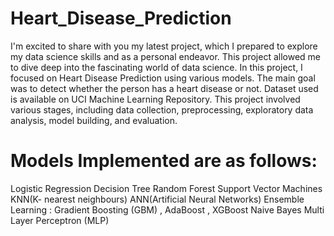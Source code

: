 # Heart_Disease_Prediction
 I'm excited to share with you my latest project, which I prepared to explore my data science skills and as a personal endeavor. This project allowed me to dive deep into the fascinating world of data science. In this project, I focused on Heart Disease Prediction using various models. The main goal was to detect whether the person has a heart disease or not. Dataset used is available on UCI Machine Learning Repository. This project involved various stages, including data collection, preprocessing, exploratory data analysis, model building, and evaluation.

# Models Implemented are as follows:
Logistic Regression
Decision Tree
Random Forest
Support Vector Machines
KNN(K- nearest neighbours)
ANN(Artificial Neural Networks)
Ensemble Learning : Gradient Boosting (GBM) , AdaBoost , XGBoost 
Naive Bayes
Multi Layer Perceptron (MLP)
